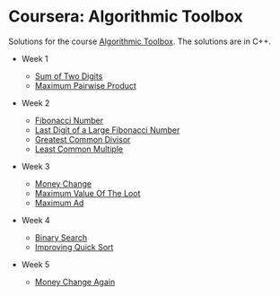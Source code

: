 # Coursera: Algorithmic Toolbox

Solutions for the course [Algorithmic Toolbox](https://www.coursera.org/learn/algorithmic-toolbox/home/welcome). The solutions are in C++.

* Week 1
  - [Sum of Two Digits](https://github.com/valery-iv/algo-toolbox/tree/master/src/W1/Sum%20of%20Two%20Digits)
  - [Maximum Pairwise Product](https://github.com/valery-iv/algo-toolbox/tree/master/src/W1/Max%20Pairwise%20Product)
  
* Week 2
  - [Fibonacci Number](https://github.com/valery-iv/algo-toolbox/tree/master/src/W2/Fibonacci%20Number)
  - [Last Digit of a Large Fibonacci Number](https://github.com/valery-iv/algo-toolbox/tree/master/src/W2/Last%20Digit%20of%20a%20Large%20Fibonacci%20Number)
  - [Greatest Common Divisor](https://github.com/valery-iv/algo-toolbox/tree/master/src/W2/Greatest%20Common%20Division)
  - [Least Common Multiple](https://github.com/valery-iv/algo-toolbox/tree/master/src/W2/Least%20Common%20Multiple)
  
* Week 3
  - [Money Change](https://github.com/valery-iv/algo-toolbox/tree/master/src/W3/Money%20Change)
  - [Maximum Value Of The Loot](https://github.com/valery-iv/algo-toolbox/tree/master/src/W3/Maximum%20Value%20Of%20The%20Loot)
  - [Maximum Ad](https://github.com/valery-iv/algo-toolbox/tree/master/src/W3/Maximu%20Ad)
  
* Week 4
  - [Binary Search](https://github.com/valery-iv/algo-toolbox/tree/master/src/W4/Binary%20Search)
  - [Improving Quick Sort](https://github.com/valery-iv/algo-toolbox/tree/master/src/W4/Improving%20QuickSort)
  
* Week 5
  - [Money Change Again](https://github.com/valery-iv/algo-toolbox/tree/master/src/W5/Money%20Change%20DP)
